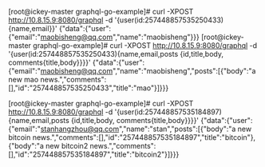 [root@ickey-master graphql-go-example]# curl -XPOST http://10.8.15.9:8080/graphql -d '{user(id:257448857535250433){name,email}}'
{"data":{"user":{"email":"maobisheng@qq.com","name":"maobisheng"}}}
[root@ickey-master graphql-go-example]# curl -XPOST http://10.8.15.9:8080/graphql -d '{user(id:257448857535250433){name,email,posts {id,title,body, comments{title,body}}}}'
{"data":{"user":{"email":"maobisheng@qq.com","name":"maobisheng","posts":[{"body":"a new mao news.","comments":[],"id":"257448857535250433","title":"mao"}]}}}

[root@ickey-master graphql-go-example]# curl -XPOST http://10.8.15.9:8080/graphql -d '{user(id:257448857535184897){name,email,posts {id,title,body, comments{title,body}}}}'
{"data":{"user":{"email":"stanhangzhou@qq.com","name":"stan","posts":[{"body":"a new bitcoin news.","comments":[],"id":"257448857535184897","title":"bitcoin"},{"body":"a new bitcoin2 news.","comments":[],"id":"257448857535184897","title":"bitcoin2"}]}}}

